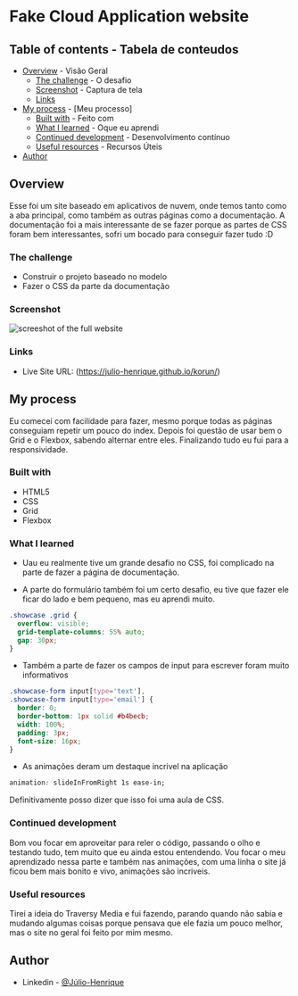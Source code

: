 # Fake Cloud Application website

## Table of contents  -   Tabela de conteudos
- [Overview](#overview)   -   Visão Geral
  - [The challenge](#the-challenge)   -   O desafio
  - [Screenshot](#screenshot)   -   Captura de tela
  - [Links](#links)
- [My process](#my-process)   -   [Meu processo]
  - [Built with](#built-with)  -  Feito com
  - [What I learned](#what-i-learned)   -   Oque eu aprendi
  - [Continued development](#continued-development)   -   Desenvolvimento contínuo
  - [Useful resources](#useful-resources)  -   Recursos Úteis
- [Author](#author)

## Overview
Esse foi um site baseado em aplicativos de nuvem, onde temos tanto como a aba principal, como também as outras páginas como a documentação.
A documentação foi a mais interessante de se fazer porque as partes de CSS foram bem interessantes, sofri um bocado para conseguir fazer tudo :D

### The challenge
- Construir o projeto baseado no modelo
- Fazer o CSS da parte da documentação

### Screenshot
<img src="full-website.png" alt="screeshot of the full website" />


### Links
- Live Site URL: (https://julio-henrique.github.io/korun/)

## My process
Eu comecei com facilidade para fazer, mesmo porque todas as páginas conseguiam repetir um pouco do index. 
Depois foi questão de usar bem o Grid e o Flexbox, sabendo alternar entre eles.
Finalizando tudo eu fui para a responsividade.

### Built with
- HTML5 
- CSS
- Grid
- Flexbox


### What I learned
- Uau eu realmente tive um grande desafio no CSS, foi complicado na parte de fazer a página de documentação.

- A parte do formulário também foi um certo desafio, eu tive que fazer ele ficar do lado e bem pequeno, mas eu aprendi muito.
```css
.showcase .grid {
  overflow: visible;
  grid-template-columns: 55% auto;
  gap: 30px;
}
```

- Também a parte de fazer os campos de input para escrever foram muito informativos
```css
.showcase-form input[type='text'],
.showcase-form input[type='email'] {
  border: 0;
  border-bottom: 1px solid #b4becb;
  width: 100%;
  padding: 3px;
  font-size: 16px;
}
```

- As animações deram um destaque incrivel na aplicação
```css
animation: slideInFromRight 1s ease-in;
```

Definitivamente posso dizer que isso foi uma aula de CSS.

### Continued development
Bom vou focar em aproveitar para reler o código, passando o olho e testando tudo, tem muito que eu ainda estou entendendo.
Vou focar o meu aprendizado nessa parte e também nas animações, com uma linha o site já ficou bem mais bonito e vivo, animações são incriveis.

### Useful resources
Tirei a ideia do Traversy Media e fui fazendo, parando quando não sabia e mudando algumas coisas porque pensava que ele fazia um pouco melhor, mas o site no geral foi feito por mim mesmo.

## Author
- Linkedin - [@Júlio-Henrique](https://www.linkedin.com/in/julio-henriquee)
